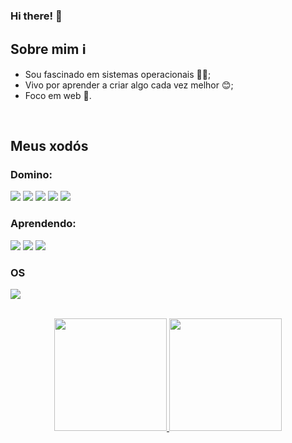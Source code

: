### Hi there! 👋   

## Sobre mim ℹ️

- Sou fascinado em sistemas operacionais 😶‍🌫️;
- Vivo por aprender a criar algo cada vez melhor 😊;
- Foco em web 🎯.

  
</br>

## Meus xodós


### Domino:

 ![](https://img.shields.io/badge/JavaScript-F7DF1E?style=for-the-badge&logo=javascript&logoColor=black)
 ![](https://img.shields.io/badge/Node.js-43853D?style=for-the-badge&logo=node.js&logoColor=white)
 ![](https://img.shields.io/badge/Bootstrap-563D7C?style=for-the-badge&logo=bootstrap&logoColor=white)
 ![](https://img.shields.io/badge/HTML-239120?style=for-the-badge&logo=html5&logoColor=white)
 ![](https://img.shields.io/badge/CSS-239120?&style=for-the-badge&logo=css3&logoColor=white)
 
 
 ### Aprendendo:
 
 ![](https://img.shields.io/badge/Java-ED8B00?style=for-the-badge&logo=java&logoColor=white)
 ![](https://img.shields.io/badge/React-20232A?style=for-the-badge&logo=react&logoColor=61DAFB)
 ![](https://img.shields.io/badge/TypeScript-007ACC?style=for-the-badge&logo=typescript&logoColor=white)
 
 ### OS
![](https://img.shields.io/badge/Arch%20Linux-1793D1?logo=arch-linux&logoColor=fff&style=flat-square)

 
</br>


<div align="center">
  <a href="https://github.com/guilherme-braga-c">
  <img height="180em" src="https://github-readme-stats.vercel.app/api?username=guilherme-braga-c&theme=chartreuse-dark&custom_title=Meus%20status&locale=pt-br"/>
  <img height="180em" src="https://github-readme-stats.vercel.app/api/top-langs/?username=guilherme-braga-c&theme=chartreuse-dark&langs_count=8&hide=html&layout=compact&custom_title=Linguagens%20mais%20usadas"/>
</div>
